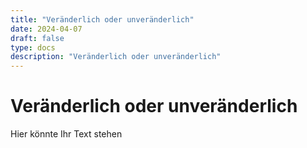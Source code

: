 ```yaml
---
title: "Veränderlich oder unveränderlich"
date: 2024-04-07
draft: false
type: docs
description: "Veränderlich oder unveränderlich"
---
```


# Veränderlich oder unveränderlich

Hier könnte Ihr Text stehen